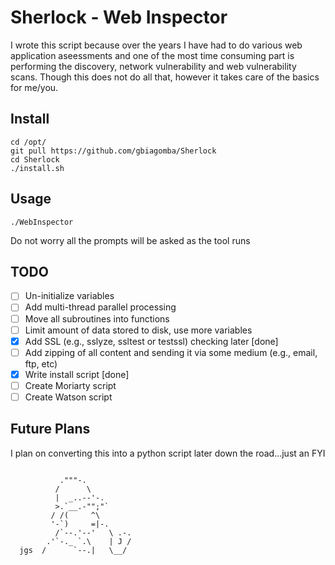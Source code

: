# Sherlock - Web Inspector
I wrote this script because over the years I have had to do various web application aseessments and one of the most time consuming part is performing the discovery, network vulnerability and web vulnerability scans. Though this does not do all that, however it takes care of the basics for me/you. 

## Install
```
cd /opt/
git pull https://github.com/gbiagomba/Sherlock
cd Sherlock
./install.sh
```

## Usage
```
./WebInspector
```
Do not worry all the prompts will be asked as the tool runs

## TODO
- [ ] Un-initialize variables
- [ ] Add multi-thread parallel processing
- [ ] Move all subroutines into functions
- [ ] Limit amount of data stored to disk, use more variables
- [x] Add SSL (e.g., sslyze, ssltest or testssl) checking later [done]
- [ ] Add zipping of all content and sending it via some medium (e.g., email, ftp, etc)
- [x] Write install script [done]
- [ ] Create Moriarty script
- [ ] Create Watson script 

## Future Plans
I plan on converting this into a python script later down the road...just an FYI

```

           ."""-.
          /      \
          |  _..--'-.
          >.`__.-"";"`
         / /(     ^\
         '-`)     =|-.
          /`--.'--'   \ .-.
        .'`-._ `.\    | J /
  jgs  /      `--.|   \__/
```